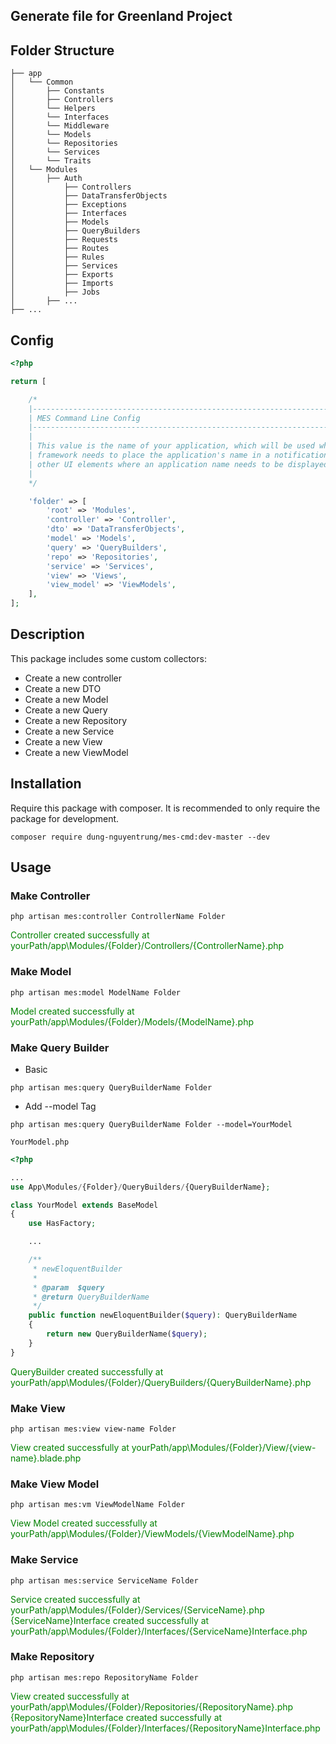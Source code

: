 ## Generate file for Greenland Project

## Folder Structure

```
├── app
│   └── Common
│       ├── Constants
│       ├── Controllers
│       └── Helpers
│       └── Interfaces
│       └── Middleware
│       └── Models
│       └── Repositories
│       └── Services
│       └── Traits
│   └── Modules
│       ├── Auth
│           ├── Controllers
│           ├── DataTransferObjects
│           ├── Exceptions
│           ├── Interfaces
│           ├── Models
│           ├── QueryBuilders
│           ├── Requests
│           ├── Routes
│           ├── Rules
│           ├── Services
│           ├── Exports
│           ├── Imports
│           ├── Jobs
│       ├── ...
├── ...
```

## Config

```php
<?php

return [

    /*
    |--------------------------------------------------------------------------
    | MES Command Line Config
    |--------------------------------------------------------------------------
    |
    | This value is the name of your application, which will be used when the
    | framework needs to place the application's name in a notification or
    | other UI elements where an application name needs to be displayed.
    |
    */

    'folder' => [
        'root' => 'Modules',
        'controller' => 'Controller',
        'dto' => 'DataTransferObjects',
        'model' => 'Models',
        'query' => 'QueryBuilders',
        'repo' => 'Repositories',
        'service' => 'Services',
        'view' => 'Views',
        'view_model' => 'ViewModels',
    ],
];
```

## Description

This package includes some custom collectors:

- Create a new controller
- Create a new DTO
- Create a new Model
- Create a new Query
- Create a new Repository
- Create a new Service
- Create a new View
- Create a new ViewModel

## Installation

Require this package with composer. It is recommended to only require the package for development.

```shell
composer require dung-nguyentrung/mes-cmd:dev-master --dev
```

## Usage

### Make Controller

```shell
php artisan mes:controller ControllerName Folder
```

<span style="color: green;">
Controller created successfully at yourPath/app\Modules/{Folder}/Controllers/{ControllerName}.php
</span>

### Make Model

```shell
php artisan mes:model ModelName Folder
```

<span style="color: green;">
Model created successfully at yourPath/app\Modules/{Folder}/Models/{ModelName}.php
</span>

### Make Query Builder

- Basic

```shell
php artisan mes:query QueryBuilderName Folder
```

- Add --model Tag

```shell
php artisan mes:query QueryBuilderName Folder --model=YourModel
```

`YourModel.php`

```php
<?php

...
use App\Modules/{Folder}/QueryBuilders/{QueryBuilderName};

class YourModel extends BaseModel
{
    use HasFactory;

    ...

    /**
     * newEloquentBuilder
     *
     * @param  $query
     * @return QueryBuilderName
     */
    public function newEloquentBuilder($query): QueryBuilderName
    {
        return new QueryBuilderName($query);
    }
}

```

<span style="color: green;">
QueryBuilder created successfully at yourPath/app\Modules/{Folder}/QueryBuilders/{QueryBuilderName}.php
</span>

### Make View

```shell
php artisan mes:view view-name Folder
```

<span style="color: green;">
View created successfully at yourPath/app\Modules/{Folder}/View/{view-name}.blade.php
</span>

### Make View Model

```shell
php artisan mes:vm ViewModelName Folder
```

<span style="color: green;">
View Model created successfully at yourPath/app\Modules/{Folder}/ViewModels/{ViewModelName}.php
</span>

### Make Service

```shell
php artisan mes:service ServiceName Folder
```

<span style="color: green;">
Service created successfully at yourPath/app\Modules/{Folder}/Services/{ServiceName}.php
</span>
<span style="color: green;">
{ServiceName}Interface created successfully at yourPath/app\Modules/{Folder}/Interfaces/{ServiceName}Interface.php
</span>

### Make Repository

```shell
php artisan mes:repo RepositoryName Folder
```

<span style="color: green;">
View created successfully at yourPath/app\Modules/{Folder}/Repositories/{RepositoryName}.php
</span>
<span style="color: green;">
{RepositoryName}Interface created successfully at yourPath/app\Modules/{Folder}/Interfaces/{RepositoryName}Interface.php
</span>
